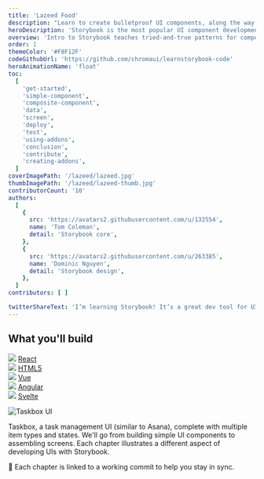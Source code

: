 ```yaml
---
title: 'Lazeed Food'
description: "Learn to create bulletproof UI components, along the way you'll build an app UI from scratch."
heroDescription: 'Storybook is the most popular UI component development tool for React, Vue, and Angular.'
overview: 'Intro to Storybook teaches tried-and-true patterns for component development using Storybook. You’ll walk through essential UI component techniques while building a UI from scratch in React, Vue, or Angular. The info here is sourced from professional teams, core maintainers, and the awesome Storybook community. Professional developers at Airbnb, Dropbox, and Lonely Planet use Storybook to build durable documented UIs faster.'
order: 1
themeColor: '#F8F12F'
codeGithubUrl: 'https://github.com/chromaui/learnstorybook-code'
heroAnimationName: 'float'
toc:
  [
    'get-started',
    'simple-component',
    'composite-component',
    'data',
    'screen',
    'deploy',
    'test',
    'using-addons',
    'conclusion',
    'contribute',
    'creating-addons',
  ]
coverImagePath: '/lazeed/lazeed.jpg'
thumbImagePath: '/lazeed/lazeed-thumb.jpg'
contributorCount: '10'
authors:
  [
    {
      src: 'https://avatars2.githubusercontent.com/u/132554',
      name: 'Tom Coleman',
      detail: 'Storybook core',
    },
    {
      src: 'https://avatars2.githubusercontent.com/u/263385',
      name: 'Dominic Nguyen',
      detail: 'Storybook design',
    },
  ]
contributors: [ ]

twitterShareText: 'I’m learning Storybook! It’s a great dev tool for UI components.'
---
```


<h2>What you'll build</h2>

<div class="badge-box">
  <div class="badge">
    <img src="/frameworks/logo-react.svg">
    <a href="/intro-to-storybook/react/en/get-started/"> React</a>
  </div>
  <div class="badge">
    <img src="/frameworks/logo-react.svg">
    <a href="/intro-to-storybook/react-native/en/get-started/"> HTML5</a>
  </div>
  <div class="badge">
    <img src="/frameworks/logo-vue.svg">
    <a href="/intro-to-storybook/vue/en/get-started/"> Vue</a>
  </div>
  <div class="badge">
    <img src="/frameworks/logo-angular.svg">
    <a href="/intro-to-storybook/angular/en/get-started/"> Angular</a>
  </div>
  <div class="badge">
   <img src="/frameworks/logo-svelte.svg">
   <a href="/intro-to-storybook/svelte/en/get-started/">  Svelte</a>
  </div>
</div>

![Taskbox UI](/intro-to-storybook/ss-browserchrome-taskbox-learnstorybook.png)

Taskbox, a task management UI (similar to Asana), complete with multiple item types and states. We'll go from building simple UI components to assembling screens. Each chapter illustrates a different aspect of developing UIs with Storybook.

📖 Each chapter is linked to a working commit to help you stay in sync.
